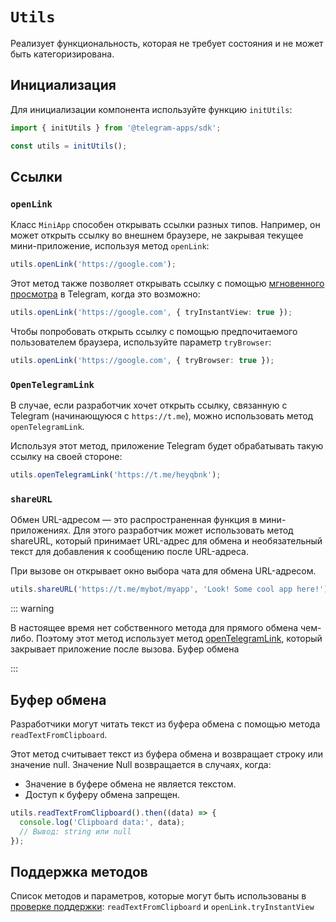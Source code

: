 # `Utils`

Реализует функциональность, которая не требует состояния и не может быть категоризирована.

## Инициализация

Для инициализации компонента используйте функцию `initUtils`:

```typescript
import { initUtils } from '@telegram-apps/sdk';

const utils = initUtils();  
```

## Ссылки

### `openLink`

Класс `MiniApp` способен открывать ссылки разных типов. Например, он может открыть ссылку во внешнем браузере, не закрывая текущее мини-приложение, используя метод `openLink`:

```typescript
utils.openLink('https://google.com');
```

Этот метод также позволяет открывать ссылку с помощью [мгновенного просмотра](https://instantview.telegram.org/) в Telegram, когда это возможно:

```typescript
utils.openLink('https://google.com', { tryInstantView: true });
```

Чтобы попробовать открыть ссылку с помощью предпочитаемого пользователем браузера, используйте параметр `tryBrowser`:

```typescript
utils.openLink('https://google.com', { tryBrowser: true });
```

### `OpenTelegramLink`

В случае, если разработчик хочет открыть ссылку, связанную с Telegram (начинающуюся с `https://t.me`), можно использовать метод `openTelegramLink`.

Используя этот метод, приложение Telegram будет обрабатывать такую ​​ссылку на своей стороне:

```typescript
utils.openTelegramLink('https://t.me/heyqbnk');
```

### `shareURL`

Обмен URL-адресом — это распространенная функция в мини-приложениях. Для этого разработчик может использовать метод shareURL, который принимает URL-адрес для обмена и необязательный текст для добавления к сообщению после URL-адреса.

При вызове он открывает окно выбора чата для обмена URL-адресом.

```ts
utils.shareURL('https://t.me/mybot/myapp', 'Look! Some cool app here!');
```

::: warning

В настоящее время нет собственного метода для прямого обмена чем-либо. Поэтому этот метод использует метод [openTelegramLink](#opentelegramlink), который закрывает приложение после вызова. Буфер обмена

:::

## Буфер обмена

Разработчики могут читать текст из буфера обмена с помощью метода `readTextFromClipboard`.

Этот метод считывает текст из буфера обмена и возвращает строку или значение null. Значение Null возвращается в случаях, когда:

- Значение в буфере обмена не является текстом.
- Доступ к буферу обмена запрещен.

```typescript
utils.readTextFromClipboard().then((data) => {
  console.log('Clipboard data:', data);
  // Вывод: string или null
});
```

## Поддержка методов

Список методов и параметров, которые могут быть использованы
в [проверке поддержки](#methods-support): `readTextFromClipboard`
и `openLink.tryInstantView`
